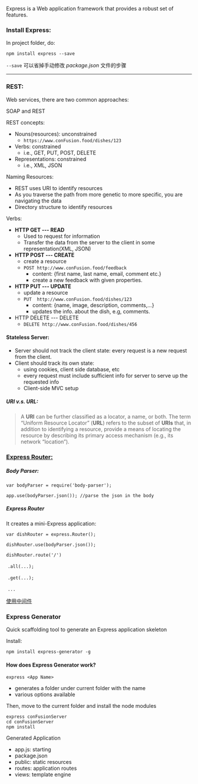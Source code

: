 Express is a Web application framework that provides a robust set of features.

### Install Express:

In project folder, do:

`npm install express --save`

`--save` 可以省掉手动修改 *package.json* 文件的步骤

------

### REST:

Web services, there are two common approaches:

SOAP and REST

REST concepts:

- Nouns(resources): unconstrained
  - `https://www.conFusion.food/dishes/123`
- Verbs: constrained
  - i.e., GET, PUT, POST, DELETE
- Representations: constrained
  - i.e., XML, JSON

Naming Resources:

- REST uses URI to identify resources
- As you traverse the path from more genetic to more specific, you are navigating the data
- Directory structure to identify resources

Verbs:

- **HTTP GET --- READ** 
  - Used to request  for information 
  - Transfer the data from the server to the client in some representation(XML, JSON) 
- **HTTP POST --- CREATE**
  - create a resource
  - `POST http://www.conFusion.food/feedback`
    - content: {first name, last name, email, comment etc.}
    - create a new feedback with given properties.
- **HTTP PUT --- UPDATE**
  - update a resource
  - `PUT  http://www.conFusion.food/dishes/123`
    - content: {name, image, description, comments,...}
    - updates the info. about the dish, e.g, comments.
- HTTP DELETE --- DELETE
  - `DELETE http://www.conFusion.food/dishes/456`

#### Stateless Server:

- Server should not track the client state: every request is a new request from the client.
- Client should track its own state:
  - using cookies, client side database, etc 
  - every request must include sufficient info for server to serve up the requested info
  - Client-side MVC setup

##### URI v.s. URL:

> A **URI** can be further classified as a locator, a name, or both. The term “Uniform Resource Locator” (**URL**) refers to the subset of **URIs** that, in addition to identifying a resource, provide a means of locating the resource by describing its primary access mechanism (e.g., 
> its network “location”).



### <u>Express Router:</u>

##### Body  Parser:

`var bodyParser = require('body-parser');`

`app.use(bodyParser.json()); //parse the json in the body`

##### Express Router 

It creates a mini-Express application:

`var dishRouter = express.Router();`

`dishRouter.use(bodyParser.json());`

`dishRouter.route('/')`

​		`.all(...);`

​		`.get(...);`

​		`...`

[使用中间件](http://caibaojian.com/expressjs/guide/using-middleware.html)



### Express Generator 

Quick scaffolding tool to generate an Express application skeleton

Install:

`npm install express-generator -g` 

#### How does Express Generator work?

`express <App Name>` 

- generates a folder under current folder with the name <App Name/> 
- various options available

Then, move to the current folder and install the node modules

```nodejs
express conFusionServer
cd conFusionServer 
npm install
```



Generated Application

- app.js: starting
- package.json
- public: static resources
- routes: application routes
- views: template engine

